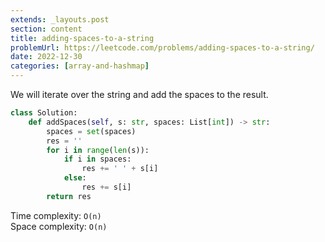 ```yaml
---
extends: _layouts.post
section: content
title: adding-spaces-to-a-string
problemUrl: https://leetcode.com/problems/adding-spaces-to-a-string/
date: 2022-12-30
categories: [array-and-hashmap]
---
```


We will iterate over the string and add the spaces to the result.

```python
class Solution:
    def addSpaces(self, s: str, spaces: List[int]) -> str:
        spaces = set(spaces)
        res = ''
        for i in range(len(s)):
	        if i in spaces:
		        res += ' ' + s[i]
	        else:
		        res += s[i]
        return res
```

Time complexity: `O(n)` <br/>
Space complexity: `O(n)`